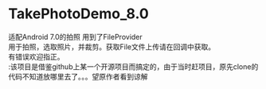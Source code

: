 # TakePhotoDemo_8.0
适配Android 7.0的拍照
用到了FileProvider</br>用于拍照，选取照片，并裁剪。获取File文件上传请在回调中获取。</br>有错误欢迎指正。
</br>:该项目是借鉴github上某一个开源项目而搞定的，由于当时赶项目，原先clone的代码不知道放哪里去了。。。望原作者看到谅解
